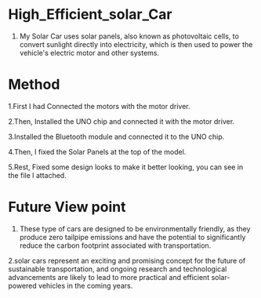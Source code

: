 # High_Efficient_solar_Car
1. My Solar Car uses solar panels, also known as photovoltaic cells, to convert sunlight directly into electricity, which is then used to power the vehicle's electric motor and other systems.

# Method
1.First I had Connected the motors with the motor driver.

2.Then, Installed the UNO chip and connected it with the motor driver.

3.Installed the Bluetooth module and connected it to the UNO chip.

4.Then, I fixed the Solar Panels at the top of the model.

5.Rest, Fixed some design looks to make it better looking, you can see in the file I attached.

# Future View point
1. These type of cars are designed to be environmentally friendly, as they produce zero tailpipe emissions and have the potential to significantly reduce the carbon footprint associated with transportation.
   
2.solar cars represent an exciting and promising concept for the future of sustainable transportation, and ongoing research and technological advancements are likely to lead to more practical and efficient solar-powered vehicles in the coming years.
